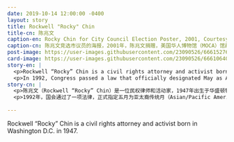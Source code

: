 ```yaml
---
date: 2019-10-14 12:00:00 -0400
layout: story
title: Rockwell "Rocky" Chin
title-cn: 陈兆文
caption-en: Rocky Chin for City Council Election Poster, 2001, Courtesy of Rocky Chin, Museum of Chinese in America (MOCA) Collection
caption-cn: 陈兆文竞选市议员的海报，2001年，陈兆文捐赠，美国华人博物馆（MOCA）馆藏
post-image: https://user-images.githubusercontent.com/23090526/66615276-03a2c280-eb9a-11e9-8644-e0832c60b0bf.jpg
card-image: https://user-images.githubusercontent.com/23090526/66610640-39d84600-eb8a-11e9-945a-7f0c90443cf6.jpg
story-en: |
  <p>Rockwell “Rocky” Chin is a civil rights attorney and activist born in Washington D.C. in 1947. In the 1970s he became involved with the Asian American Movement when he joined the art collective, Basement Workshop. He continued to advocate for the empowerment of minorities; particularly taking an interest in the Asian Americans in New York’s Chinatown. He would help spearhead the founding of the Asian American Bar Association of New York (AABANY) in 1989 and serve as one of the directors.</p>
  <p>In 1992, Congress passed a law that officially designated May as Asian/Pacific American Heritage Month. That same year Rocky helped to coordinate the first city hall conference on Asian/Pacific Americans (A/PA), which tried to address political issues important to the A/PA community. He subsequently ran for New York City Council in 2001 but lost to Alan Gerson. From 2007-2015 he served as the Director of the Office of Equal Opportunity and Diversity at the New York State Division of Human Rights and currently serves as an AARP New York Executive Council Member.</p>
story-cn: |
  <p>陈兆文（Rockwell “Rocky” Chin）是一位民权律师和活动家，1947年出生于华盛顿特区。20世纪70年代，他加入了“地下室工作坊”艺术团体，参与亚裔美国人运动。他持续呼吁赋予少数群体权力；尤其关注纽约唐人街的亚裔美国人。1989年，他带头帮助了纽约亚裔律师协会（Asian American Bar Association of New York，简称AABANY）的成立，并担任董事之一。</p>
  <p>1992年，国会通过了一项法律，正式指定五月为亚太裔传统月（Asian/Pacific American Heritage Month）。同年，陈兆文协调组织了第一次亚太裔美国人市政厅会议，会议试图解决对亚太裔社区重要的政治问题。随后，他在2001年竞选纽约市议会议员，但输给了艾伦·格森（Alan Gerson）。从2007年到2015年，他担任纽约州人权司平等机会和多样性办公室主任，目前是美国退休人员协会纽约执行理事会（AARP New York Executive Council）成员。</p>
 
---
```

Rockwell “Rocky” Chin is a civil rights attorney and activist born in Washington D.C. in 1947.
